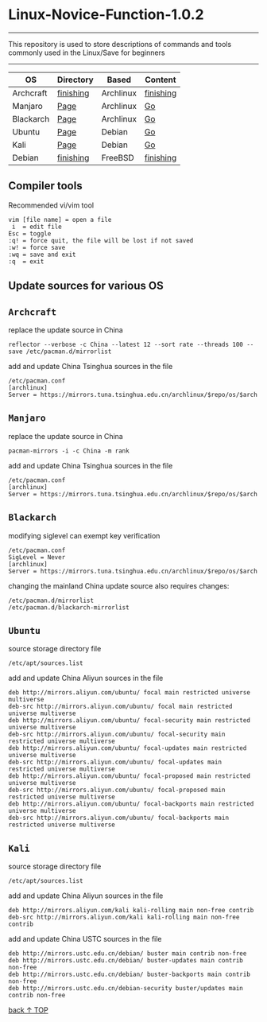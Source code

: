 # Linux-Novice-Function-1.0.2
-----------------------------
This repository is used to store descriptions of commands and tools commonly used in the Linux/Save for beginners

-----------------------------

<div align="center">

| OS  | Directory| Based| Content|
| ---------- | -----------| -----------| -----------|
| Archcraft   | [finishing]()   | Archlinux   | [finishing]()   |
| Manjaro   | [Page](#manjaro)   | Archlinux   | [Go](https://github.com/pro1tocol/Linux-Novice-Function-1.0.2/tree/main/Manjaro)   |
| Blackarch   | [Page](#blackarch)   | Archlinux   | [Go](https://github.com/pro1tocol/Linux-Novice-Function-1.0.2/tree/main/Blackarch)   |
| Ubuntu   | [Page](#ubuntu)   | Debian   | [Go](https://github.com/pro1tocol/Linux-Novice-Function-1.0.2/tree/main/Ubuntu)   |
| Kali   | [Page](#kali)   | Debian   | [Go](https://github.com/pro1tocol/Linux-Novice-Function-1.0.1/tree/main/Kali)   |
| Debian   | [finishing]()   | FreeBSD   | [finishing]()   |

</div>

## Compiler tools
Recommended vi/vim tool

    vim [file name] = open a file
     i  = edit file
    Esc = toggle
    :q! = force quit, the file will be lost if not saved
    :w! = force save
    :wq = save and exit
    :q  = exit

## Update sources for various OS

## `Archcraft`
replace the update source in China

    reflector --verbose -c China --latest 12 --sort rate --threads 100 --save /etc/pacman.d/mirrorlist

add and update China Tsinghua sources in the file

    /etc/pacman.conf
    [archlinux]
    Server = https://mirrors.tuna.tsinghua.edu.cn/archlinux/$repo/os/$arch


## `Manjaro`
replace the update source in China

    pacman-mirrors -i -c China -m rank

add and update China Tsinghua sources in the file

    /etc/pacman.conf
    [archlinux]
    Server = https://mirrors.tuna.tsinghua.edu.cn/archlinux/$repo/os/$arch

## `Blackarch`
modifying siglevel can exempt key verification

    /etc/pacman.conf
    SigLevel = Never
    [archlinux]
    Server = https://mirrors.tuna.tsinghua.edu.cn/archlinux/$repo/os/$arch
changing the mainland China update source also requires changes:

    /etc/pacman.d/mirrorlist
    /etc/pacman.d/blackarch-mirrorlist

## `Ubuntu`
source storage directory file

    /etc/apt/sources.list
add and update China Aliyun sources in the file

    deb http://mirrors.aliyun.com/ubuntu/ focal main restricted universe multiverse
    deb-src http://mirrors.aliyun.com/ubuntu/ focal main restricted universe multiverse
    deb http://mirrors.aliyun.com/ubuntu/ focal-security main restricted universe multiverse
    deb-src http://mirrors.aliyun.com/ubuntu/ focal-security main restricted universe multiverse
    deb http://mirrors.aliyun.com/ubuntu/ focal-updates main restricted universe multiverse
    deb-src http://mirrors.aliyun.com/ubuntu/ focal-updates main restricted universe multiverse
    deb http://mirrors.aliyun.com/ubuntu/ focal-proposed main restricted universe multiverse
    deb-src http://mirrors.aliyun.com/ubuntu/ focal-proposed main restricted universe multiverse
    deb http://mirrors.aliyun.com/ubuntu/ focal-backports main restricted universe multiverse
    deb-src http://mirrors.aliyun.com/ubuntu/ focal-backports main restricted universe multiverse

## `Kali`
source storage directory file

    /etc/apt/sources.list
add and update China Aliyun sources in the file

    deb http://mirrors.aliyun.com/kali kali-rolling main non-free contrib
    deb-src http://mirrors.aliyun.com/kali kali-rolling main non-free contrib
add and update China USTC sources in the file

    deb http://mirrors.ustc.edu.cn/debian/ buster main contrib non-free
    deb http://mirrors.ustc.edu.cn/debian/ buster-updates main contrib non-free
    deb http://mirrors.ustc.edu.cn/debian/ buster-backports main contrib non-free
    deb http://mirrors.ustc.edu.cn/debian-security buster/updates main contrib non-free

[back ↑ TOP](#linux-novice-function-102)
